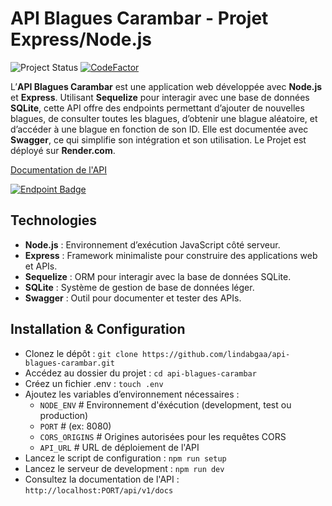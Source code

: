 # API Blagues Carambar - Projet Express/Node.js

![Project Status](https://img.shields.io/badge/Project%20Status-Finished-green?style=flat-square)
[![CodeFactor](https://www.codefactor.io/repository/github/lindabgaa/api-blagues-carambar/badge?style=flat-square)](https://www.codefactor.io/repository/github/lindabgaa/api-blagues-carambar)

L’**API Blagues Carambar** est une application web développée avec **Node.js** et **Express**. Utilisant **Sequelize** pour interagir avec une base de données **SQLite**, cette API offre des endpoints permettant d’ajouter de nouvelles blagues, de consulter toutes les blagues, d’obtenir une blague aléatoire, et d’accéder à une blague en fonction de son ID. Elle est documentée avec **Swagger**, ce qui simplifie son intégration et son utilisation. Le Projet est déployé sur **Render.com**.

[Documentation de l'API](https://blagues-carambar-api.onrender.com/api/v1/docs/)

[![Endpoint Badge](https://img.shields.io/endpoint?url=https%3A%2F%2Fblagues-carambar-api.onrender.com%2Fstatut&style=for-the-badge)](https://stats.uptimerobot.com/Upe7finkYZ/797919584)

## Technologies

- **Node.js** : Environnement d’exécution JavaScript côté serveur.
- **Express** : Framework minimaliste pour construire des applications web et APIs.
- **Sequelize** : ORM pour interagir avec la base de données SQLite.
- **SQLite** : Système de gestion de base de données léger.
- **Swagger** : Outil pour documenter et tester des APIs.

## Installation & Configuration

- Clonez le dépôt : `git clone https://github.com/lindabgaa/api-blagues-carambar.git`
- Accédez au dossier du projet : `cd api-blagues-carambar`
- Créez un fichier .env : `touch .env`
- Ajoutez les variables d’environnement nécessaires :
  - `NODE_ENV` # Environnement d'éxécution (development, test ou production)
  - `PORT` # (ex: 8080)
  - `CORS_ORIGINS` # Origines autorisées pour les requêtes CORS
  - `API_URL` # URL de déploiement de l'API
- Lancez le script de configuration : `npm run setup`
- Lancez le serveur de development : `npm run dev`
- Consultez la documentation de l'API : `http://localhost:PORT/api/v1/docs`
